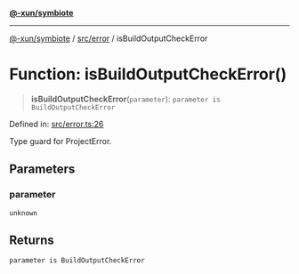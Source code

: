 [**@-xun/symbiote**](../../../README.md)

***

[@-xun/symbiote](../../../README.md) / [src/error](../README.md) / isBuildOutputCheckError

# Function: isBuildOutputCheckError()

> **isBuildOutputCheckError**(`parameter`): `parameter is BuildOutputCheckError`

Defined in: [src/error.ts:26](https://github.com/Xunnamius/symbiote/blob/5aba0025b9a2417f80cab078fc2ddb0b25903903/src/error.ts#L26)

Type guard for ProjectError.

## Parameters

### parameter

`unknown`

## Returns

`parameter is BuildOutputCheckError`
